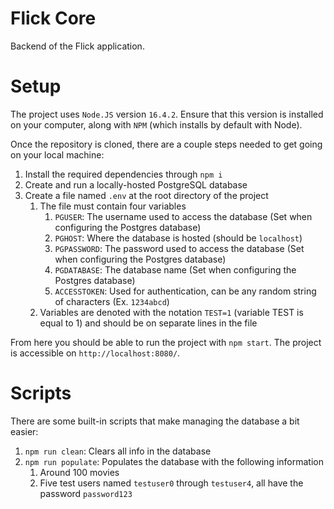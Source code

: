 # Flick Core

Backend of the Flick application.

# Setup

The project uses `Node.JS` version `16.4.2`. Ensure that this version is installed on your computer, along with `NPM` (which installs by default with Node).

Once the repository is cloned, there are a couple steps needed to get going on your local machine:

1. Install the required dependencies through `npm i`
1. Create and run a locally-hosted PostgreSQL database
1. Create a file named `.env` at the root directory of the project
    1. The file must contain four variables
        1. `PGUSER`: The username used to access the database (Set when configuring the Postgres database)
        1. `PGHOST`: Where the database is hosted (should be `localhost`)
        1. `PGPASSWORD`: The password used to access the database (Set when configuring the Postgres database)
        1. `PGDATABASE`: The database name (Set when configuring the Postgres database)
        1. `ACCESSTOKEN`: Used for authentication, can be any random string of characters (Ex. `1234abcd`)
    1. Variables are denoted with the notation `TEST=1` (variable TEST is equal to 1) and should be on separate lines in the file

From here you should be able to run the project with `npm start`. The project is accessible on `http://localhost:8080/`.

# Scripts

There are some built-in scripts that make managing the database a bit easier:

1. `npm run clean`: Clears all info in the database
1. `npm run populate`: Populates the database with the following information
    1. Around 100 movies
    2. Five test users named `testuser0` through `testuser4`, all have the password `password123`
